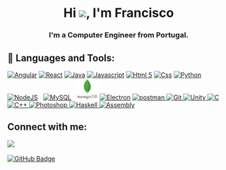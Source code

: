 <h1 align="center">Hi <img src="https://raw.githubusercontent.com/MartinHeinz/MartinHeinz/master/wave.gif" width="30px">, I'm Francisco</h1>
<h3 align="center">I'm a Computer Engineer from Portugal.</h3>

## 🚀 Languages and Tools:

<p align="left"> 
    <a href="https://angular.io/" target="_blank"> <img src="https://upload.wikimedia.org/wikipedia/commons/thumb/c/cf/Angular_full_color_logo.svg/2048px-Angular_full_color_logo.svg.png" width="45" height="45" alt="Angular"/></a>
    <a href="https://reactjs.org/" target="_blank"> <img src="https://cdn.freelogovectors.net/wp-content/uploads/2018/12/react_logo.png" width="45" height="45" alt="React"/></a>
    <a href="https://www.java.com" target="_blank"> <img src="https://img.icons8.com/color/48/000000/java-coffee-cup-logo.png" alt="Java"/></a>
    <a href="https://developer.mozilla.org/en-US/docs/Web/JavaScript" target="_blank"> <img src="https://img.icons8.com/color/48/000000/javascript.png" alt="Javascript"/></a> 
    <a href="https://www.w3.org/html/" target="_blank"> <img src="https://img.icons8.com/color/48/000000/html-5.png" alt="Html 5"/></a> 
    <a href="https://www.w3schools.com/css/" target="_blank"> <img src="https://img.icons8.com/color/48/000000/css3.png" alt="Css"/></a> 
    <a href="https://www.python.org" target="_blank"> <img src="https://img.icons8.com/color/48/000000/python.png" alt="Python"/></a> 
    <a style="padding-right:8px;" href="https://nodejs.org" target="_blank"> <img src="https://img.icons8.com/color/48/000000/nodejs.png" alt="NodeJS"/></a> 
    <a style="padding-right:8px;" href="https://www.mysql.com/" target="_blank"> <img src="https://img.icons8.com/fluent/50/000000/mysql-logo.png" alt="MySQL"/></a>
    <a href="https://www.mongodb.com/" target="_blank"> <img src="https://raw.githubusercontent.com/devicons/devicon/master/icons/mongodb/mongodb-original-wordmark.svg" width="48" height="48" alt="MongoDB"/></a> 
    <a href="https://www.electronjs.org/" target="_blank"> <img src="https://upload.wikimedia.org/wikipedia/commons/thumb/9/91/Electron_Software_Framework_Logo.svg/1024px-Electron_Software_Framework_Logo.svg.png" width="48" height="48" alt="Electron"/></a> 
    <a href="https://postman.com" target="_blank"><img src="https://www.vectorlogo.zone/logos/getpostman/getpostman-icon.svg" alt="postman" width="45" height="45" alt="PostMan"/> </a>   
    <a href="https://git-scm.com/" target="_blank"> <img src="https://img.icons8.com/color/48/000000/git.png" alt="Git"/> </a> 
    <a href="https://unity.com/" target="_blank"> <img src="https://unity3d.com/profiles/unity3d/themes/unity/images/pages/branding_trademarks/unity-tab-square-black.png" width="45" height="45" alt="Unity"/> </a>
    <a href="https://www.tutorialspoint.com/cprogramming/index.htm" target="_blank"> <img src="https://cdn.iconscout.com/icon/free/png-512/c-programming-569564.png" width="45" height="45" alt="C"/> </a>
    <a href="https://www.w3schools.com/cpp/cpp_intro.asp" target="_blank"> <img src="https://upload.wikimedia.org/wikipedia/commons/thumb/1/18/ISO_C%2B%2B_Logo.svg/1200px-ISO_C%2B%2B_Logo.svg.png" width="45" height="45" alt="C++"/> </a>
    <a href="https://www.adobe.com/pt/products/photoshop.html" target="_blank"> <img src="https://conteudo.imguol.com.br/c/noticias/2015/02/19/logotipo-do-adobe-photoshop-1424357657412_300x300.png" width="45" height="45" alt="Photoshop"/> </a>
    <a href="https://www.haskell.org/" target="_blank"> <img src="https://upload.wikimedia.org/wikipedia/commons/thumb/1/1c/Haskell-Logo.svg/1200px-Haskell-Logo.svg.png" width="45" height="45" alt="Haskell"/> </a>
    <a href="https://en.wikipedia.org/wiki/Assembly_language" target="_blank"> <img src="https://user-images.githubusercontent.com/21239660/83376648-33ecda80-a390-11ea-847c-f0edceead0d3.png" width="45" height="45" alt="Assembly"/> </a>
  
</p>

## Connect with me:
<p align="left">

<a href = "https://linkedin.com/in/francisco-lapão-ramalho-8b882616b"><img src="https://img.icons8.com/fluent/48/000000/linkedin.png"/></a>
</p>
<a href="https://github.com/FRamalh0?tab=followers"><img src="https://img.shields.io/github/followers/FRamalh0?label=Followers&style=social" alt="GitHub Badge"></a>

